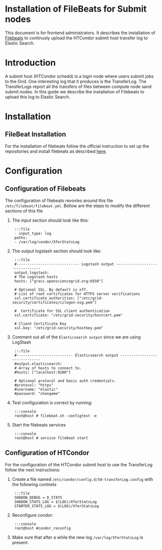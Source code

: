 Installation of FileBeats for Submit nodes
==========================================

This document is for frontend administrators. It describes the installation of [Filebeats](https://www.elastic.co/products/beats/filebeat) to continusly upload the HTCondor submit host transfer log to Elastic Search.


Introduction
=================

A submit host (HTCondor schedd) is a login node where users submit jobs to the Grid. One interesting log that it produces is the TransferLog. The TransferLogs report all the transfers of files between compute node sand submit nodes. In this guide we describe the installation of Filebeats to upload this log to Elastic Search.

Installation
=================

FileBeat Installation
----------------------------------------------
For the installation of filebeats follow the  official instruction to set up the repositories and install filebeats as described [here](https://www.elastic.co/guide/en/beats/filebeat/current/setup-repositories.html).

Configuration
================

Configuration of Filebeats
-----------------------------------------

The configuration of filebeats revovles around this file `/etc/filebeat/filebeat.yml`. Bellow are the steps to modify the different sections of this file

1. The input section should look like this:

        :::file
        - input_type: log
        paths:
        - /var/log/condor/XferStatsLog

1. The output logstash section should look like:

        :::file
        #----------------------------- Logstash output --------------------------------
        output.logstash:
        # The Logstash hosts
        hosts: ["gracc.opensciencegrid.org:6938"]
 
        # Optional SSL. By default is off. 
        # List of root certificates for HTTPS server verifications
        ssl.certificate_authorities: ["/etc/grid-security/certificates/cilogon-osg.pem"]

        #  Certificate for SSL client authentication
        ssl.certificate: "/etc/grid-security/hostcert.pem"
 
        # Client Certificate Key
        ssl.key: "/etc/grid-security/hostkey.pem"

1. Comment out all of the `Elasticsearch output` since we are using LogStash

        :::file
        #-------------------------- Elasticsearch output ------------------------------
        #output.elasticsearch:
        # Array of hosts to connect to.
        #hosts: ["localhost:9200"]

        # Optional protocol and basic auth credentials.
        #protocol: "https"
        #username: "elastic"
        #password: "changeme"

1. Test configuration is correct by running:
 
        :::console
        root@host # filebeat.sh -configtest -e

1. Start the filebeats services

        :::console
        root@host # service filebeat start

Configuration of HTCondor
-----------------------------------------

For the configuration of the HTCondor submit host to use the TransferLog follow the next instructions:

1. Create a file named `/etc/condor/config.d/50-transferLog.config` with the following contnets
    
        :::file
        SHADOW_DEBUG = D_STATS
        SHADOW_STATS_LOG = $(LOG)/XferStatsLog
        STARTER_STATS_LOG = $(LOG)/XferStatsLog

2. Reconfigure condor:

        :::console
        root@host #condor_reconfig

3. Make sure that after a while the new log `/var/log/XferStatsLog` is present.



